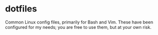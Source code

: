 dotfiles
========

Common Linux config files, primarily for Bash and Vim. These have been configured for my needs; you are free to use them, but at your own risk.
